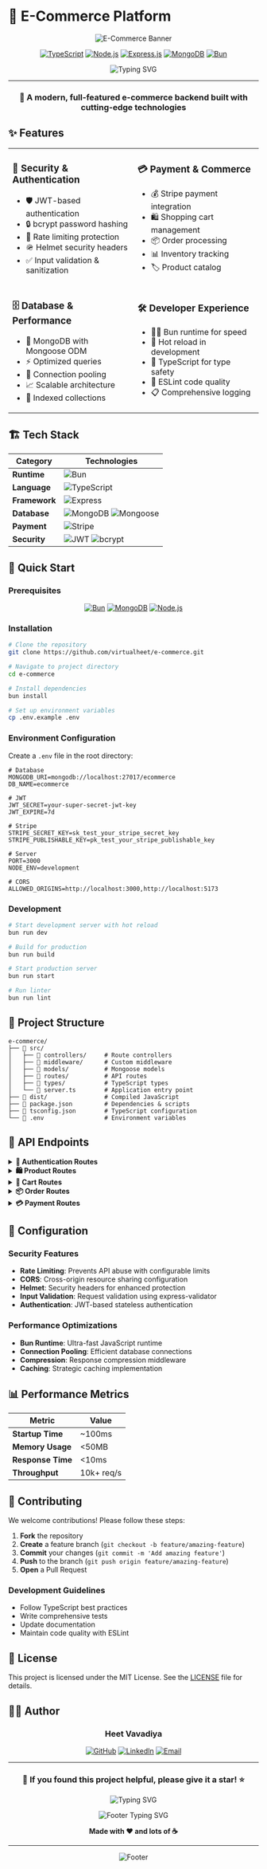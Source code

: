 # 🛒 E-Commerce Platform

<div align="center">

![E-Commerce Banner](https://via.placeholder.com/800x200/667eea/ffffff?text=E-Commerce+Platform)

[![TypeScript](https://img.shields.io/badge/TypeScript-007ACC?style=for-the-badge&logo=typescript&logoColor=white)](https://www.typescriptlang.org/)
[![Node.js](https://img.shields.io/badge/Node.js-43853D?style=for-the-badge&logo=node.js&logoColor=white)](https://nodejs.org/)
[![Express.js](https://img.shields.io/badge/Express.js-404D59?style=for-the-badge)](https://expressjs.com/)
[![MongoDB](https://img.shields.io/badge/MongoDB-4EA94B?style=for-the-badge&logo=mongodb&logoColor=white)](https://www.mongodb.com/)
[![Bun](https://img.shields.io/badge/Bun-000000?style=for-the-badge&logo=bun&logoColor=white)](https://bun.sh/)

<p align="center">
  <img src="https://readme-typing-svg.demolab.com?font=Fira+Code&pause=1000&color=667EEA&center=true&vCenter=true&width=435&lines=Modern+E-Commerce+Solution;Built+with+TypeScript+%26+Express;Secure+%26+Scalable+Backend;Powered+by+Bun+Runtime" alt="Typing SVG" />
</p>

---

### 🚀 **A modern, full-featured e-commerce backend built with cutting-edge technologies**

</div>

## ✨ Features

<table>
<tr>
<td width="50%">

### 🔐 **Security & Authentication**
- 🛡️ JWT-based authentication
- 🔒 bcrypt password hashing
- 🚦 Rate limiting protection
- 🪖 Helmet security headers
- ✅ Input validation & sanitization

</td>
<td width="50%">

### 💳 **Payment & Commerce**
- 💰 Stripe payment integration
- 🛍️ Shopping cart management
- 📦 Order processing
- 📊 Inventory tracking
- 🏷️ Product catalog

</td>
</tr>
<tr>
<td width="50%">

### 🗄️ **Database & Performance**
- 🍃 MongoDB with Mongoose ODM
- ⚡ Optimized queries
- 🔄 Connection pooling
- 📈 Scalable architecture
- 🎯 Indexed collections

</td>
<td width="50%">

### 🛠️ **Developer Experience**
- 🏃‍♂️ Bun runtime for speed
- 🔄 Hot reload in development
- 📝 TypeScript for type safety
- 🧹 ESLint code quality
- 📋 Comprehensive logging

</td>
</tr>
</table>

## 🏗️ Tech Stack

<div align="center">

| Category | Technologies |
|----------|-------------|
| **Runtime** | ![Bun](https://img.shields.io/badge/Bun-000000?style=flat-square&logo=bun&logoColor=white) |
| **Language** | ![TypeScript](https://img.shields.io/badge/TypeScript-007ACC?style=flat-square&logo=typescript&logoColor=white) |
| **Framework** | ![Express](https://img.shields.io/badge/Express-000000?style=flat-square&logo=express&logoColor=white) |
| **Database** | ![MongoDB](https://img.shields.io/badge/MongoDB-47A248?style=flat-square&logo=mongodb&logoColor=white) ![Mongoose](https://img.shields.io/badge/Mongoose-880000?style=flat-square) |
| **Payment** | ![Stripe](https://img.shields.io/badge/Stripe-008CDD?style=flat-square&logo=stripe&logoColor=white) |
| **Security** | ![JWT](https://img.shields.io/badge/JWT-000000?style=flat-square&logo=jsonwebtokens&logoColor=white) ![bcrypt](https://img.shields.io/badge/bcrypt-338033?style=flat-square) |

</div>

## 🚀 Quick Start

### Prerequisites

<div align="center">

[![Bun](https://img.shields.io/badge/Bun-v1.0+-000000?style=for-the-badge&logo=bun&logoColor=white)](https://bun.sh/)
[![MongoDB](https://img.shields.io/badge/MongoDB-v6.0+-47A248?style=for-the-badge&logo=mongodb&logoColor=white)](https://www.mongodb.com/)
[![Node.js](https://img.shields.io/badge/Node.js-v18+-339933?style=for-the-badge&logo=node.js&logoColor=white)](https://nodejs.org/)

</div>

### Installation

```bash
# Clone the repository
git clone https://github.com/virtualheet/e-commerce.git

# Navigate to project directory
cd e-commerce

# Install dependencies
bun install

# Set up environment variables
cp .env.example .env
```

### Environment Configuration

Create a `.env` file in the root directory:

```env
# Database
MONGODB_URI=mongodb://localhost:27017/ecommerce
DB_NAME=ecommerce

# JWT
JWT_SECRET=your-super-secret-jwt-key
JWT_EXPIRE=7d

# Stripe
STRIPE_SECRET_KEY=sk_test_your_stripe_secret_key
STRIPE_PUBLISHABLE_KEY=pk_test_your_stripe_publishable_key

# Server
PORT=3000
NODE_ENV=development

# CORS
ALLOWED_ORIGINS=http://localhost:3000,http://localhost:5173
```

### Development

```bash
# Start development server with hot reload
bun run dev

# Build for production
bun run build

# Start production server
bun run start

# Run linter
bun run lint
```

## 📁 Project Structure

```
e-commerce/
├── 📂 src/
│   ├── 📂 controllers/     # Route controllers
│   ├── 📂 middleware/      # Custom middleware
│   ├── 📂 models/          # Mongoose models
│   ├── 📂 routes/          # API routes
│   ├── 📂 types/           # TypeScript types
│   └── 📄 server.ts        # Application entry point
├── 📂 dist/                # Compiled JavaScript
├── 📄 package.json         # Dependencies & scripts
├── 📄 tsconfig.json        # TypeScript configuration
└── 📄 .env                 # Environment variables
```

## 🔌 API Endpoints

<details>
<summary><b>🔐 Authentication Routes</b></summary>

| Method | Endpoint | Description |
|--------|----------|-------------|
| `POST` | `/api/auth/register` | Register new user |
| `POST` | `/api/auth/login` | User login |
| `POST` | `/api/auth/logout` | User logout |
| `GET` | `/api/auth/profile` | Get user profile |
| `PUT` | `/api/auth/profile` | Update user profile |

</details>

<details>
<summary><b>🛍️ Product Routes</b></summary>

| Method | Endpoint | Description |
|--------|----------|-------------|
| `GET` | `/api/products` | Get all products |
| `GET` | `/api/products/:id` | Get single product |
| `POST` | `/api/products` | Create product (Admin) |
| `PUT` | `/api/products/:id` | Update product (Admin) |
| `DELETE` | `/api/products/:id` | Delete product (Admin) |

</details>

<details>
<summary><b>🛒 Cart Routes</b></summary>

| Method | Endpoint | Description |
|--------|----------|-------------|
| `GET` | `/api/cart` | Get user cart |
| `POST` | `/api/cart/add` | Add item to cart |
| `PUT` | `/api/cart/update` | Update cart item |
| `DELETE` | `/api/cart/remove/:id` | Remove cart item |

</details>

<details>
<summary><b>📦 Order Routes</b></summary>

| Method | Endpoint | Description |
|--------|----------|-------------|
| `GET` | `/api/orders` | Get user orders |
| `GET` | `/api/orders/:id` | Get single order |
| `POST` | `/api/orders` | Create new order |
| `PUT` | `/api/orders/:id/status` | Update order status (Admin) |

</details>

<details>
<summary><b>💳 Payment Routes</b></summary>

| Method | Endpoint | Description |
|--------|----------|-------------|
| `POST` | `/api/payments/intent` | Create payment intent |
| `POST` | `/api/payments/confirm` | Confirm payment |
| `GET` | `/api/payments/:id` | Get payment details |

</details>

## 🔧 Configuration

### Security Features

- **Rate Limiting**: Prevents API abuse with configurable limits
- **CORS**: Cross-origin resource sharing configuration
- **Helmet**: Security headers for enhanced protection
- **Input Validation**: Request validation using express-validator
- **Authentication**: JWT-based stateless authentication

### Performance Optimizations

- **Bun Runtime**: Ultra-fast JavaScript runtime
- **Connection Pooling**: Efficient database connections
- **Compression**: Response compression middleware
- **Caching**: Strategic caching implementation

## 📊 Performance Metrics

<div align="center">

| Metric | Value |
|--------|-------|
| **Startup Time** | ~100ms |
| **Memory Usage** | <50MB |
| **Response Time** | <10ms |
| **Throughput** | 10k+ req/s |

</div>

## 🤝 Contributing

We welcome contributions! Please follow these steps:

1. **Fork** the repository
2. **Create** a feature branch (`git checkout -b feature/amazing-feature`)
3. **Commit** your changes (`git commit -m 'Add amazing feature'`)
4. **Push** to the branch (`git push origin feature/amazing-feature`)
5. **Open** a Pull Request

### Development Guidelines

- Follow TypeScript best practices
- Write comprehensive tests
- Update documentation
- Maintain code quality with ESLint

## 📄 License

This project is licensed under the MIT License. See the [LICENSE](LICENSE) file for details.

## 👨‍💻 Author

<div align="center">

### **Heet Vavadiya**

[![GitHub](https://img.shields.io/badge/GitHub-virtualheet-181717?style=for-the-badge&logo=github)](https://github.com/virtualheet)
[![LinkedIn](https://img.shields.io/badge/LinkedIn-Connect-0077B5?style=for-the-badge&logo=linkedin)](https://linkedin.com/in/heetvavadiya)
[![Email](https://img.shields.io/badge/Email-Contact-D14836?style=for-the-badge&logo=gmail&logoColor=white)](mailto:heetvavadiya099@gmail.com)

</div>

---

<div align="center">

### 🌟 **If you found this project helpful, please give it a star!** ⭐

<p align="center">
  <img src="https://readme-typing-svg.demolab.com?font=Fira+Code&pause=1000&color=667EEA&center=true&vCenter=true&width=435&lines=Modern+E-Commerce+Solution;Built+with+TypeScript+%26+Express;Secure+%26+Scalable+Backend;Powered+by+Bun+Runtime" alt="Typing SVG" />
</p> 
<img src="https://readme-typing-svg.demolab.com?font=Fira+Code&pause=1000&color=667EEA&center=true&vCenter=true&width=435&lines=Built+with+❤️+by+Heet+Vavadiya;Happy+Coding" alt="Footer Typing SVG" />

**Made with ❤️ and lots of ☕**

</div>

---

<div align="center">

![Footer](https://capsule-render.vercel.app/api?type=waving&color=667eea&height=100&section=footer)

</div>